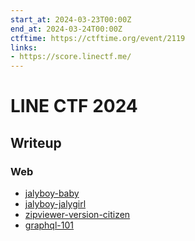 ```yaml
---
start_at: 2024-03-23T00:00Z
end_at: 2024-03-24T00:00Z
ctftime: https://ctftime.org/event/2119
links:
- https://score.linectf.me/
---
```


# LINE CTF 2024

## Writeup

### Web

- [jalyboy-baby](Web/jalyboy-baby/index.md)
- [jalyboy-jalygirl](Web/jalyboy-jalygirl/index.md)
- [zipviewer-version-citizen](Web/zipviewer-version-citizen/index.md)
- [graphql-101](Web/graphql-101/index.md)
